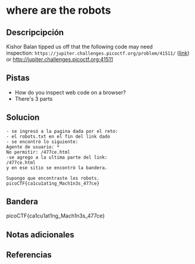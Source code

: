#  where are the robots
## Descripcipción
Kishor Balan tipped us off that the following code may need inspection: `https://jupiter.challenges.picoctf.org/problem/41511/` ([link](https://jupiter.challenges.picoctf.org/problem/41511/)) or http://jupiter.challenges.picoctf.org:41511
## Pistas
- How do you inspect web code on a browser?
- There's 3 parts
## Solucion
```
- se ingresó a la pagina dada por el reto:
- el robots.txt en el fin del link dado
- se encontró lo siguiente:
Agente de usuario: *
No permitir: /477ce.html
-se agrego a la ultima parte del link:
/477ce.html
y en ese sitio se encontró la bandera.

Supongo que encontraste los robots.  
picoCTF{ca1cu1at1ng_Mach1n3s_477ce}
```
## Bandera
picoCTF{ca1cu1at1ng_Mach1n3s_477ce}
## Notas adicionales
## Referencias

